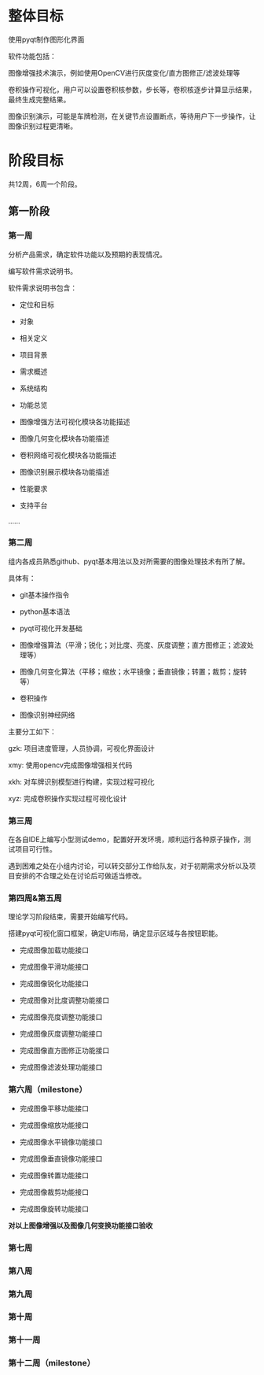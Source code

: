# 整体目标
使用pyqt制作图形化界面

软件功能包括：

图像增强技术演示，例如使用OpenCV进行灰度变化/直方图修正/滤波处理等

卷积操作可视化，用户可以设置卷积核参数，步长等，卷积核逐步计算显示结果，最终生成完整结果。

图像识别演示，可能是车牌检测，在关键节点设置断点，等待用户下一步操作，让图像识别过程更清晰。

# 阶段目标
共12周，6周一个阶段。
## 第一阶段
### 第一周
分析产品需求，确定软件功能以及预期的表现情况。

编写软件需求说明书。

软件需求说明书包含：

- 定位和目标

- 对象

- 相关定义

- 项目背景

- 需求概述

- 系统结构

- 功能总览

- 图像增强方法可视化模块各功能描述

- 图像几何变化模块各功能描述

- 卷积网络可视化模块各功能描述

- 图像识别展示模块各功能描述

- 性能要求

- 支持平台

……


### 第二周
组内各成员熟悉github、pyqt基本用法以及对所需要的图像处理技术有所了解。

具体有：

- git基本操作指令

- python基本语法

- pyqt可视化开发基础

- 图像增强算法（平滑；锐化；对比度、亮度、灰度调整；直方图修正；滤波处理等）

- 图像几何变化算法（平移；缩放；水平镜像；垂直镜像；转置；裁剪；旋转等）

- 卷积操作

- 图像识别神经网络

主要分工如下：

gzk: 项目进度管理，人员协调，可视化界面设计

xmy: 使用opencv完成图像增强相关代码

xkh: 对车牌识别模型进行构建，实现过程可视化

xyz: 完成卷积操作实现过程可视化设计

### 第三周

在各自IDE上编写小型测试demo，配置好开发环境，顺利运行各种原子操作，测试项目可行性。

遇到困难之处在小组内讨论，可以转交部分工作给队友，对于初期需求分析以及项目安排的不合理之处在讨论后可做适当修改。



### 第四周&第五周

理论学习阶段结束，需要开始编写代码。

搭建pyqt可视化窗口框架，确定UI布局，确定显示区域与各按钮职能。

- 完成图像加载功能接口

- 完成图像平滑功能接口

- 完成图像锐化功能接口

- 完成图像对比度调整功能接口

- 完成图像亮度调整功能接口

- 完成图像灰度调整功能接口

- 完成图像直方图修正功能接口

- 完成图像滤波处理功能接口



### 第六周（milestone）

- 完成图像平移功能接口

- 完成图像缩放功能接口

- 完成图像水平镜像功能接口

- 完成图像垂直镜像功能接口

- 完成图像转置功能接口

- 完成图像裁剪功能接口

- 完成图像旋转功能接口

**对以上图像增强以及图像几何变换功能接口验收**



### 第七周

### 第八周

### 第九周

### 第十周

### 第十一周

### 第十二周（milestone）
